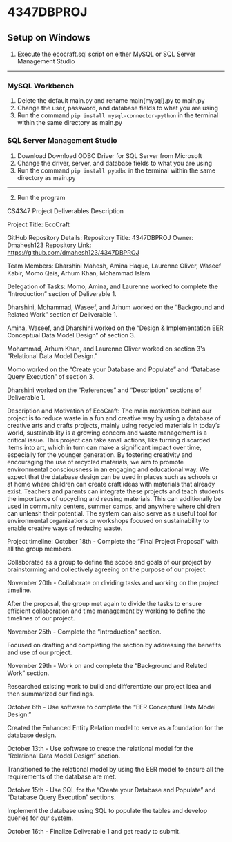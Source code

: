 # 4347DBPROJ

## Setup on Windows
1. Execute the ecocraft.sql script on either MySQL or SQL Server Management Studio
---
### MySQL Workbench
 1. Delete the default main.py and rename main(mysql).py to main.py
 2. Change the user, password, and database fields to what you are using
 3. Run the command `pip install mysql-connector-python` in the terminal within the same directory as main.py
### SQL Server Management Studio
 1.  Download Download ODBC Driver for SQL Server from Microsoft
 2. Change the driver, server, and database fields to what you are using
 3. Run the command `pip install pyodbc` in the terminal within the same directory as main.py
---
2. Run the program


CS4347 Project Deliverables 
Description

Project Title: EcoCraft

GitHub Repository Details:
Repository Title: 4347DBPROJ
Owner: Dmahesh123
Repository Link: https://github.com/dmahesh123/4347DBPROJ


Team Members: Dharshini Mahesh, Amina Haque, Laurenne Oliver, Waseef Kabir, Momo Qais, Arhum Khan, Mohammad Islam 


Delegation of Tasks: 
Momo, Amina, and Laurenne worked to complete the “Introduction” section of Deliverable 1.

Dharshini, Mohammad, Waseef, and Arhum worked on the “Background and Related Work” section of Deliverable 1. 

Amina, Waseef, and Dharshini worked on the “Design & Implementation EER Conceptual Data Model Design” of section 3.

Mohammad, Arhum Khan, and Laurenne Oliver worked on section 3's “Relational Data Model Design.” 

Momo worked on the “Create your Database and Populate” and “Database Query Execution” of section 3. 

Dharshini worked on the “References” and “Description” sections of Deliverable 1. 



Description and Motivation of EcoCraft:
	The main motivation behind our project is to reduce waste in a fun and creative way by using a database of creative arts and crafts projects, mainly using recycled materials
In today’s world, sustainability is a growing concern and waste management is a critical issue. This project can take small actions, like turning discarded items into art, which in turn can make a significant impact over time, especially for the younger generation. By fostering creativity and encouraging the use of recycled materials, we aim to promote environmental consciousness in an engaging and educational way. We expect that the database design can be used in places such as schools or at home where children can create craft ideas with materials that already exist. Teachers and parents can integrate these projects and teach students the importance of upcycling and reusing materials. This can additionally be used in community centers, summer camps, and anywhere where children can unleash their potential. The system can also serve as a useful tool for environmental organizations or workshops focused on sustainability to enable creative ways of reducing waste. 

Project timeline: 
October 18th - Complete the “Final Project Proposal” with all the group members. 

Collaborated as a group to define the scope and goals of our project by brainstorming and collectively agreeing on the purpose of our project.


November 20th - Collaborate on dividing tasks and working on the project timeline. 

After the proposal, the group met again to divide the tasks to ensure efficient collaboration and time management by working to define the timelines of our project. 

November 25th - Complete the “Introduction” section.

Focused on drafting and completing the section by addressing the benefits and use of our project. 

November 29th - Work on and complete the “Background and Related Work” section.

Researched existing work to build and differentiate our project idea and then summarized our findings. 

October 6th - Use software to complete the “EER Conceptual Data Model Design.”

Created the Enhanced Entity Relation model to serve as a foundation for the database design.

October 13th - Use software to create the relational model for the “Relational Data Model Design” section. 

Transitioned to the relational model by using the EER model to ensure all the requirements of the database are met. 

October 15th - Use SQL for the “Create your Database and Populate” and “Database Query Execution” sections. 

Implement the database using SQL to populate the tables and develop queries for our system. 

October 16th - Finalize Deliverable 1 and get ready to submit. 

